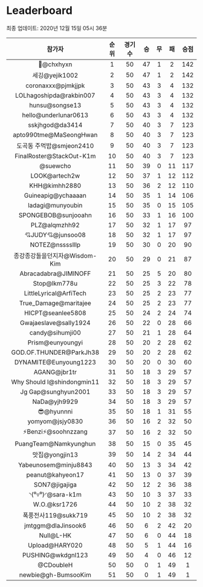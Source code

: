 # Leaderboard
최종 업데이트: 2020년 12월 15일 05시 36분




| 참가자 | 순위 | 경기수 | 승 | 무 | 패 | 승점 |
|:---:|:---:|:---:|:---:|:---:|:---:|:---:|
| 👑@chxhyxn | 1 | 50 | 47 | 1 | 2 | 142 |
| 세깅@yejik1002 | 2 | 50 | 47 | 1 | 2 | 142 |
| coronaxxx@pjmkjjpk | 3 | 50 | 43 | 3 | 4 | 132 |
| LOLhagoshipda@rakbin007 | 4 | 50 | 43 | 3 | 4 | 132 |
| hunsu@songse13 | 5 | 50 | 43 | 3 | 4 | 132 |
| hello@underlunar0613 | 6 | 50 | 43 | 3 | 4 | 132 |
| sskjhgod@da3414 | 7 | 50 | 40 | 3 | 7 | 123 |
| apto990tme@MaSeongHwan | 8 | 50 | 40 | 3 | 7 | 123 |
| 도곡동 주먹밥@smjeon2410 | 9 | 50 | 40 | 3 | 7 | 123 |
| FinalRoster@StackOut-K1m | 10 | 50 | 40 | 3 | 7 | 123 |
| @suewcho | 11 | 50 | 39 | 0 | 11 | 117 |
| LOOK@artech2w | 12 | 50 | 37 | 1 | 12 | 112 |
| KHH@kimhh2880 | 13 | 50 | 36 | 2 | 12 | 110 |
| Guineapig@ychaaaan | 14 | 50 | 35 | 1 | 14 | 106 |
| ladagi@munyoubin | 15 | 50 | 35 | 0 | 15 | 105 |
| SPONGEBOB@sunjooahn | 16 | 50 | 33 | 1 | 16 | 100 |
| PLZ@alqmzhh92 | 17 | 50 | 32 | 1 | 17 | 97 |
| 💘JUDY💘@junsoo08 | 18 | 50 | 32 | 1 | 17 | 97 |
| NOTEZ@nsssslllp | 19 | 50 | 30 | 0 | 20 | 90 |
| 종강종강돌을던지자@Wisdom-Kim | 20 | 50 | 29 | 0 | 21 | 87 |
| Abracadabra@JIMINOFF | 21 | 50 | 25 | 5 | 20 | 80 |
| Stop@lkm778u | 22 | 50 | 25 | 3 | 22 | 78 |
| LittleLyrical@ArfiTech | 23 | 50 | 25 | 2 | 23 | 77 |
| True_Damage@maritajee | 24 | 50 | 25 | 2 | 23 | 77 |
| HICPT@seanlee5808 | 25 | 50 | 24 | 2 | 24 | 74 |
| Gwajaeslave@sally1924 | 26 | 50 | 22 | 0 | 28 | 66 |
| candy@sihumji00 | 27 | 50 | 21 | 1 | 28 | 64 |
| Prism@eunyoungyi | 28 | 50 | 20 | 2 | 28 | 62 |
| GOD.OF.THUNDER@ParkJh38 | 29 | 50 | 20 | 2 | 28 | 62 |
| DYNAMITE@Eunyoung1223 | 30 | 50 | 20 | 0 | 30 | 60 |
| AGANG@jbr1tr | 31 | 50 | 18 | 3 | 29 | 57 |
| Why Should I@shindongmin11 | 32 | 50 | 18 | 3 | 29 | 57 |
| Jg Gap@sunghyun2001 | 33 | 50 | 18 | 3 | 29 | 57 |
| NaDa@yjh9929 | 34 | 50 | 18 | 3 | 29 | 57 |
| 😎@hyunnni | 35 | 50 | 18 | 1 | 31 | 55 |
| yomyom@jsjy0830 | 36 | 50 | 16 | 2 | 32 | 50 |
| ⚡Benzi⚡@soohnzzang | 37 | 50 | 16 | 2 | 32 | 50 |
| PuangTeam@Namkyunghun | 38 | 50 | 15 | 0 | 35 | 45 |
| 맛집@yongjin13 | 39 | 50 | 14 | 2 | 34 | 44 |
| Yabeunosem@minju8843 | 40 | 50 | 13 | 3 | 34 | 42 |
| peanut@kahyeon17 | 41 | 50 | 13 | 0 | 37 | 39 |
| SON7@jigajiga | 42 | 50 | 12 | 2 | 36 | 38 |
| ◝(⁰▿⁰)◜@sara-k1m | 43 | 50 | 10 | 3 | 37 | 33 |
| W.O.@ksr1726 | 44 | 50 | 10 | 2 | 38 | 32 |
| 폭풍전사119@sukk719 | 45 | 50 | 10 | 2 | 38 | 32 |
| jmtggm@dlaJinsook6 | 46 | 50 | 6 | 2 | 42 | 20 |
| Null@L-HK | 47 | 50 | 6 | 0 | 44 | 18 |
| Upload@HARY020 | 48 | 50 | 5 | 1 | 44 | 16 |
| PUSHING@wkdgnl123 | 49 | 50 | 4 | 0 | 46 | 12 |
| @CDoubleH | 50 | 50 | 0 | 1 | 49 | 1 |
| newbie@gh-BumsooKim | 51 | 50 | 0 | 1 | 49 | 1 |